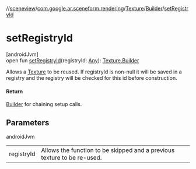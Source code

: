 //[sceneview](../../../../index.md)/[com.google.ar.sceneform.rendering](../../index.md)/[Texture](../index.md)/[Builder](index.md)/[setRegistryId](set-registry-id.md)

# setRegistryId

[androidJvm]\
open fun [setRegistryId](set-registry-id.md)(registryId: [Any](https://kotlinlang.org/api/latest/jvm/stdlib/kotlin/-any/index.html)): [Texture.Builder](index.md)

Allows a [Texture](../index.md) to be reused. If registryId is non-null it will be saved in a registry and the registry will be checked for this id before construction.

#### Return

[Builder](index.md) for chaining setup calls.

## Parameters

androidJvm

| | |
|---|---|
| registryId | Allows the function to be skipped and a previous texture to be re-used. |
